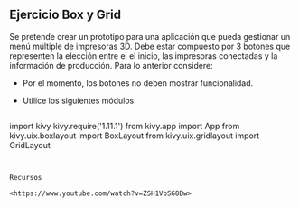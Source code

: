 ## Ejercicio Box y Grid

Se pretende crear un prototipo para una aplicación que pueda gestionar un menú múltiple de impresoras 3D. Debe estar compuesto por 3 botones que representen la elección entre el el inicio, las impresoras conectadas y la información de producción. Para lo anterior considere:

- Por el momento, los botones no deben mostrar funcionalidad.
- Utilice los siguientes módulos:

	```python
import kivy
kivy.require('1.11.1')
from kivy.app import App
from kivy.uix.boxlayout import BoxLayout
from kivy.uix.gridlayout import GridLayout
```


Recursos

<https://www.youtube.com/watch?v=ZSH1VbSG8Bw>
